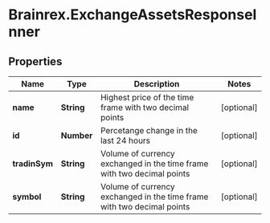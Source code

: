 # Brainrex.ExchangeAssetsResponseInner

## Properties
Name | Type | Description | Notes
------------ | ------------- | ------------- | -------------
**name** | **String** | Highest price of the time frame with two decimal points | [optional] 
**id** | **Number** | Percetange change in the last 24 hours | [optional] 
**tradinSym** | **String** | Volume of currency exchanged in the time frame with two decimal points | [optional] 
**symbol** | **String** | Volume of currency exchanged in the time frame with two decimal points | [optional] 


